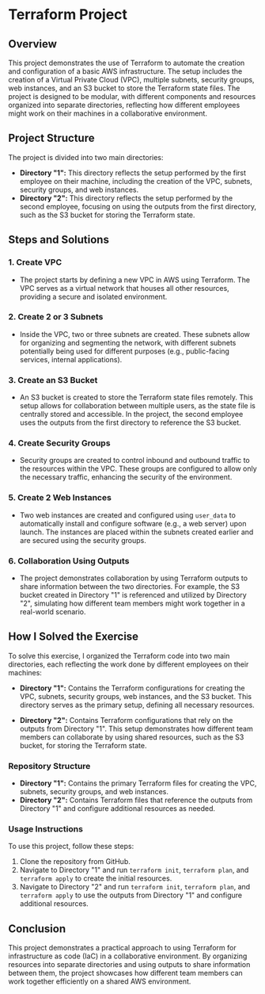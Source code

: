 # Terraform Project

## Overview

This project demonstrates the use of Terraform to automate the creation and configuration of a basic AWS infrastructure. The setup includes the creation of a Virtual Private Cloud (VPC), multiple subnets, security groups, web instances, and an S3 bucket to store the Terraform state files. The project is designed to be modular, with different components and resources organized into separate directories, reflecting how different employees might work on their machines in a collaborative environment.

## Project Structure

The project is divided into two main directories:
- **Directory "1":** This directory reflects the setup performed by the first employee on their machine, including the creation of the VPC, subnets, security groups, and web instances.
- **Directory "2":** This directory reflects the setup performed by the second employee, focusing on using the outputs from the first directory, such as the S3 bucket for storing the Terraform state.

## Steps and Solutions

### 1. Create VPC

- The project starts by defining a new VPC in AWS using Terraform. The VPC serves as a virtual network that houses all other resources, providing a secure and isolated environment.

### 2. Create 2 or 3 Subnets

- Inside the VPC, two or three subnets are created. These subnets allow for organizing and segmenting the network, with different subnets potentially being used for different purposes (e.g., public-facing services, internal applications).

### 3. Create an S3 Bucket

- An S3 bucket is created to store the Terraform state files remotely. This setup allows for collaboration between multiple users, as the state file is centrally stored and accessible. In the project, the second employee uses the outputs from the first directory to reference the S3 bucket.

### 4. Create Security Groups

- Security groups are created to control inbound and outbound traffic to the resources within the VPC. These groups are configured to allow only the necessary traffic, enhancing the security of the environment.

### 5. Create 2 Web Instances

- Two web instances are created and configured using `user_data` to automatically install and configure software (e.g., a web server) upon launch. The instances are placed within the subnets created earlier and are secured using the security groups.

### 6. Collaboration Using Outputs

- The project demonstrates collaboration by using Terraform outputs to share information between the two directories. For example, the S3 bucket created in Directory "1" is referenced and utilized by Directory "2", simulating how different team members might work together in a real-world scenario.

## How I Solved the Exercise

To solve this exercise, I organized the Terraform code into two main directories, each reflecting the work done by different employees on their machines:

- **Directory "1":** Contains the Terraform configurations for creating the VPC, subnets, security groups, web instances, and the S3 bucket. This directory serves as the primary setup, defining all necessary resources.

- **Directory "2":** Contains Terraform configurations that rely on the outputs from Directory "1". This setup demonstrates how different team members can collaborate by using shared resources, such as the S3 bucket, for storing the Terraform state.

### Repository Structure

- **Directory "1":** Contains the primary Terraform files for creating the VPC, subnets, security groups, and web instances.
- **Directory "2":** Contains Terraform files that reference the outputs from Directory "1" and configure additional resources as needed.

### Usage Instructions

To use this project, follow these steps:
1. Clone the repository from GitHub.
2. Navigate to Directory "1" and run `terraform init`, `terraform plan`, and `terraform apply` to create the initial resources.
3. Navigate to Directory "2" and run `terraform init`, `terraform plan`, and `terraform apply` to use the outputs from Directory "1" and configure additional resources.

## Conclusion

This project demonstrates a practical approach to using Terraform for infrastructure as code (IaC) in a collaborative environment. By organizing resources into separate directories and using outputs to share information between them, the project showcases how different team members can work together efficiently on a shared AWS environment.
